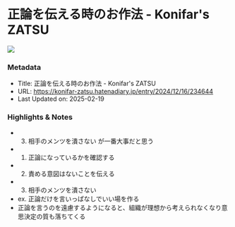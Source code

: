# 正論を伝える時のお作法 - Konifar's ZATSU

![](https://ogimage.blog.st-hatena.com/6653812171394033897/6802418398312121997/1734391441)

### Metadata

- Title: 正論を伝える時のお作法 - Konifar's ZATSU
- URL: https://konifar-zatsu.hatenadiary.jp/entry/2024/12/16/234644
- Last Updated on: 2025-02-19



### Highlights & Notes

- 3. 相手のメンツを潰さない が一番大事だと思う
- 1. 正論になっているかを確認する
- 2. 責める意図はないことを伝える
- 3. 相手のメンツを潰さない
- ex. 正論だけを言いっぱなしでいい場を作る
- 正論を言うのを遠慮するようになると、組織が理想から考えられなくなり意思決定の質も落ちてくる
